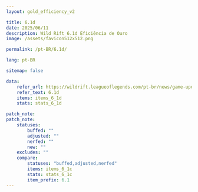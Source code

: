 ```yaml
---
layout: gold_efficiency_v2

title: 6.1d
date: 2025/06/11
description: Wild Rift 6.1d Eficiência de Ouro
image: /assets/favicon512x512.png

permalink: /pt-BR/6.1d/

lang: pt-BR

sitemap: false

data:
    refer_url: https://wildrift.leagueoflegends.com/pt-br/news/game-updates/wild-rift-patch-notes-6-1d/
    refer_text: 6.1d
    items: items_6_1d
    stats: stats_6_1d

patch_note:
patch_note:
    statuses:
        buffed: ""
        adjusted: ""
        nerfed: ""
        new: ""
    excludes: ""
    compare:
        statuses: "buffed,adjusted,nerfed"
        items: items_6_1c
        stats: stats_6_1c
        item_prefix: 6.1
---
```

